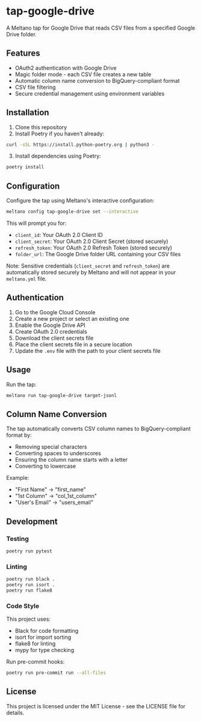 # tap-google-drive

A Meltano tap for Google Drive that reads CSV files from a specified Google Drive folder.

## Features

- OAuth2 authentication with Google Drive
- Magic folder mode - each CSV file creates a new table
- Automatic column name conversion to BigQuery-compliant format
- CSV file filtering
- Secure credential management using environment variables

## Installation

1. Clone this repository
2. Install Poetry if you haven't already:
```bash
curl -sSL https://install.python-poetry.org | python3 -
```

3. Install dependencies using Poetry:
```bash
poetry install
```

## Configuration

Configure the tap using Meltano's interactive configuration:

```bash
meltano config tap-google-drive set --interactive
```

This will prompt you for:
- `client_id`: Your OAuth 2.0 Client ID
- `client_secret`: Your OAuth 2.0 Client Secret (stored securely)
- `refresh_token`: Your OAuth 2.0 Refresh Token (stored securely)
- `folder_url`: The Google Drive folder URL containing your CSV files

Note: Sensitive credentials (`client_secret` and `refresh_token`) are automatically stored securely by Meltano and will not appear in your `meltano.yml` file.

## Authentication

1. Go to the Google Cloud Console
2. Create a new project or select an existing one
3. Enable the Google Drive API
4. Create OAuth 2.0 credentials
5. Download the client secrets file
6. Place the client secrets file in a secure location
7. Update the `.env` file with the path to your client secrets file

## Usage

Run the tap:
```bash
meltano run tap-google-drive target-jsonl
```

## Column Name Conversion

The tap automatically converts CSV column names to BigQuery-compliant format by:
- Removing special characters
- Converting spaces to underscores
- Ensuring the column name starts with a letter
- Converting to lowercase

Example:
- "First Name" → "first_name"
- "1st Column" → "col_1st_column"
- "User's Email" → "users_email"

## Development

### Testing

```bash
poetry run pytest
```

### Linting

```bash
poetry run black .
poetry run isort .
poetry run flake8
```

### Code Style

This project uses:
- Black for code formatting
- isort for import sorting
- flake8 for linting
- mypy for type checking

Run pre-commit hooks:
```bash
poetry run pre-commit run --all-files
```

## License

This project is licensed under the MIT License - see the LICENSE file for details.
